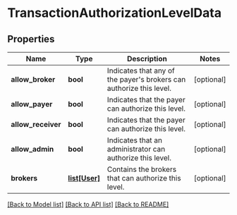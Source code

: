 # TransactionAuthorizationLevelData

## Properties
Name | Type | Description | Notes
------------ | ------------- | ------------- | -------------
**allow_broker** | **bool** | Indicates that any of the payer&#39;s brokers can authorize this level. | [optional] 
**allow_payer** | **bool** | Indicates that the payer can authorize this level. | [optional] 
**allow_receiver** | **bool** | Indicates that the payer can authorize this level. | [optional] 
**allow_admin** | **bool** | Indicates that an administrator can authorize this level. | [optional] 
**brokers** | [**list[User]**](User.md) | Contains the brokers that can authorize this level. | [optional] 

[[Back to Model list]](../README.md#documentation-for-models) [[Back to API list]](../README.md#documentation-for-api-endpoints) [[Back to README]](../README.md)


